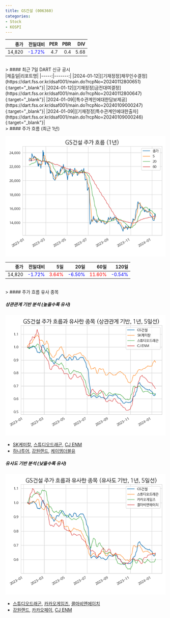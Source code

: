 ```yaml
---
title: GS건설 (006360)
categories:
- Stock
- KOSPI
---
```


|종가|전일대비|PER|PBR|DIV|
|---:|-------:|--:|--:|--:|
|14,820|<span style="color: blue">-1.72%</span>|4.7|0.4|5.68|

<!-- more -->

<br>
> #### 최근 7일 DART 신규 공시

<br>
|제출일|리포트명|
|-----:|-------:|
|2024-01-12|[[기재정정]채무인수결정](https://dart.fss.or.kr/dsaf001/main.do?rcpNo=20240112800651){:target="_blank"}|
|2024-01-12|[[기재정정]금전대여결정](https://dart.fss.or.kr/dsaf001/main.do?rcpNo=20240112800647){:target="_blank"}|
|2024-01-09|[특수관계인에대한담보제공](https://dart.fss.or.kr/dsaf001/main.do?rcpNo=20240109000247){:target="_blank"}|
|2024-01-09|[[기재정정]특수관계인에대한출자](https://dart.fss.or.kr/dsaf001/main.do?rcpNo=20240109000246){:target="_blank"}|

<br>
> #### 주가 흐름 (최근 1년)

![006360](/assets/images/stock/006360.png)

|종가|전일대비|5일|20일|60일|120일|
|---:|-------:|--:|---:|---:|----:|
|14,820|<span style="color: blue">-1.72%</span>|<span style="color: red">3.64%</span>|<span style="color: blue">-6.50%</span>|<span style="color: red">11.60%</span>|<span style="color: blue">-0.54%</span>|

<br>
> #### 주가 흐름 유사 종목

##### 상관관계 기반 분석 (높을수록 유사)
![006360](/assets/images/stock/006360_corr.png)
- [SK케미칼](/285130/), [스튜디오드래곤](/253450/), [CJ ENM](/035760/)
- [하나투어](/039130/), [강원랜드](/035250/), [케이엠더블유](/032500/)

##### 유사도 기반 분석 (낮을수록 유사)
![006360](/assets/images/stock/006360_sim.png)
- [스튜디오드래곤](/253450/), [카카오게임즈](/293490/), [콜마비앤에이치](/200130/)
- [강원랜드](/035250/), [카카오페이](/377300/), [CJ ENM](/035760/)